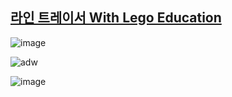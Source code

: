 ## [라인 트레이서 With Lego Education](https://github.com/urous3814/career_searching/blob/main/BuramHigh/%EC%8B%AC%ED%99%94%EC%8B%A4%ED%97%98-%EC%9D%B8%EA%B3%B5%EC%A7%80%EB%8A%A5(%EC%84%A0%ED%98%95%ED%9A%8C%EA%B7%80)/Buram_AI_1Team.ev3)

![image](https://user-images.githubusercontent.com/40907210/168407913-db561db6-27b9-4441-a067-7ce071b4b750.png)

![adw](https://user-images.githubusercontent.com/40907210/168407943-162a417f-a6f4-4a5d-92e9-84b03d8a87ba.jpg)

![image](https://user-images.githubusercontent.com/40907210/168410763-6905db7f-7fea-4987-b4ed-c2f22dec4e6c.png)
